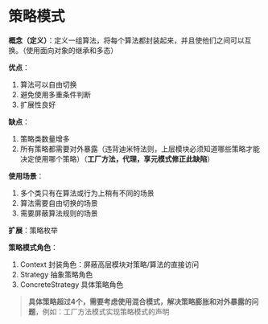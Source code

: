# 策略模式

**概念（定义）**：定义一组算法，将每个算法都封装起来，并且使他们之间可以互换。（使用面向对象的继承和多态）

**优点**：
1. 算法可以自由切换
2. 避免使用多重条件判断
3. 扩展性良好

**缺点**：
1. 策略类数量增多
2. 所有策略都需要对外暴露（违背迪米特法则，上层模块必须知道哪些策略才能决定使用哪个策略）（**工厂方法，代理，享元模式修正此缺陷**）

**使用场景**：
1. 多个类只有在算法或行为上稍有不同的场景
2. 算法需要自由切换的场景
3. 需要屏蔽算法规则的场景

**扩展**：策略枚举

**策略模式角色**：
1. Context 封装角色：屏蔽高层模块对策略/算法的直接访问
2. Strategy 抽象策略角色
3. ConcreteStrategy 具体策略角色

> **具体策略超过4个，需要考虑使用混合模式，解决策略膨胀和对外暴露的问题**，例如：工厂方法模式实现策略模式的声明
